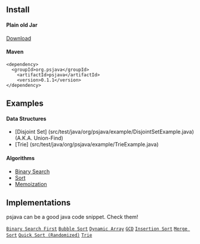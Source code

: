 Install
--------------------------------------------------
#### Plain old Jar 
[Download](http://search.maven.org/#search%7Cga%7C1%7Cg%3A%22org.psjava%22%20a%3A%22psjava%22)

#### Maven
```
<dependency>
  <groupId>org.psjava</groupId>
	<artifactId>psjava</artifactId>
	<version>0.1.1</version>
</dependency>
```


Examples
--------------------------------------------------
#### Data Structures
* [Disjoint Set] (src/test/java/org/psjava/example/DisjointSetExample.java) (A.K.A. Union-Find)
* [Trie] (src/test/java/org/psjava/example/TrieExample.java)

#### Algorithms
* [Binary Search](src/test/java/org/psjava/example/BinarySearchExample.java)
* [Sort](src/test/java/org/psjava/example/SortExample.java)
* [Memoization](src/test/java/org/psjava/example/MemoizationExample.java)


Implementations
--------------------------------------------------
psjava can be a good java code snippet. Check them!

[`Binary Search First`](/src/main/java/org/psjava/algo/search/BinarySearchFirst.java)
[`Bubble Sort`](/src/main/java/org/psjava/algo/sort/BubbleSort.java)
[`Dynamic Array`](/src/main/java/org/psjava/ds/array/DynamicArray.java)
[`GCD`](/src/main/java/org/psjava/math/numbertheory/GCD.java)
[`Insertion Sort`](/src/main/java/org/psjava/algo/sort/InsertionSort.java)
[`Merge Sort`](/src/main/java/org/psjava/algo/sort/MergeSort.java)
[`Quick Sort (Randomized)`](/src/main/java/org/psjava/algo/sort/RandomizedQuickSort.java)
[`Trie`](/src/main/java/org/psjava/ds/trie/Trie.java)
